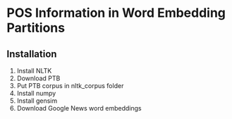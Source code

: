 # POS Information in Word Embedding Partitions

## Installation
1. Install NLTK
2. Download PTB
3. Put PTB corpus in nltk_corpus folder
4. Install numpy
5. Install gensim
6. Download Google News word embeddings
